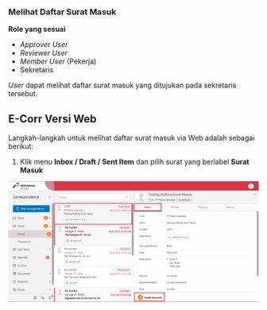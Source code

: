 ### **Melihat Daftar Surat Masuk** 

**Role yang sesuai**

- *Approver User*
- *Reviewer User*
- *Member User* (Pekerja) 
- Sekretaris

 _User_ dapat melihat daftar surat masuk yang ditujukan pada sekretaris tersebut. 

## **E-Corr Versi Web**

Langkah-langkah untuk melihat daftar surat masuk via Web adalah sebagai berikut:

 1.  Klik menu **Inbox / Draft / Sent Item** dan pilih surat yang berlabel **Surat Masuk**

![gambar](SuratMasuk/SM_Web/SM-5.png)





